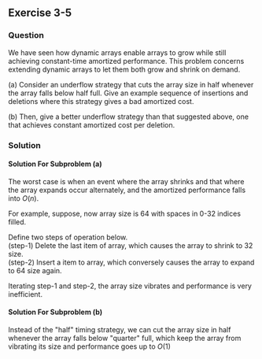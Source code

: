 ## Exercise 3-5
### Question

We have seen how dynamic arrays enable arrays to grow while still achieving constant-time amortized performance. This problem concerns extending
dynamic arrays to let them both grow and shrink on demand.  

(a) Consider an underflow strategy that cuts the array size in half whenever
the array falls below half full. Give an example sequence of insertions and
deletions where this strategy gives a bad amortized cost.  

(b) Then, give a better underflow strategy than that suggested above, one that
achieves constant amortized cost per deletion.


### Solution

#### Solution For Subproblem (a)

The worst case is when an event where the array shrinks and that where the array expands occur alternately, and the amortized performance falls into $O(n)$.

For example, suppose, now array size is 64 with spaces in 0-32 indices filled.

Define two steps of operation below.  
(step-1) Delete the last item of array, which causes the array to shrink to 32 size.  
(step-2) Insert a item to array, which conversely causes the array to expand to 64 size again.

Iterating step-1 and step-2, the array size vibrates and performance is very inefficient.


#### Solution For Subproblem (b)

Instead of the "half" timing strategy, we can cut the array size in half whenever the array falls below "quarter" full, which keep the array from vibrating its size and performance goes up to $O(1)$